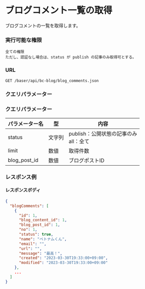 # ブログコメント一覧の取得

ブログコメントの一覧を取得します。

### 実行可能な権限
```
全ての権限  
ただし、認証なし場合は、status が publish の記事のみ取得可とする。
```

### URL
```
GET /baser/api/bc-blog/blog_comments.json
``` 

### クエリパラメーター

### クエリパラメーター

| パラメーター名 | 型 | 内容                          |
| --- | --- |-----------------------------|
| status | 文字列 | publish：公開状態の記事のみ<br>all：全て |
| limit | 数値 | 取得件数                        |
| blog_post_id | 数値 | ブログポストID                    |

### レスポンス例
#### レスポンスボディ
```json
{
  "blogComments": [
    {
      "id": 1,
      "blog_content_id": 1,
      "blog_post_id": 1,
      "no": 1,
      "status": true,
      "name": "ベトナムくん",
      "email": "",
      "url": "",
      "message": "最高！",
      "created": "2023-03-30T19:33:00+09:00",
      "modified": "2023-03-30T19:33:00+09:00"
    },
    ...
  ]
}

```
